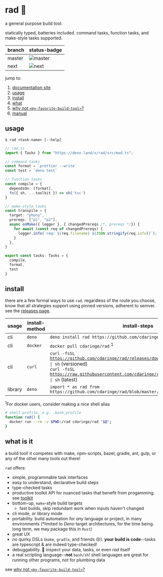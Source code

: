 # rad 💯

a general purpose build tool.

statically typed, batteries included. command tasks, function tasks, and make-style tasks supported.

| branch | status-badge |
| ------ | ------------ |
| master | ![master](https://github.com/cdaringe/rad/workflows/master/badge.svg) |
| next   | ![next](https://github.com/cdaringe/rad/workflows/next/badge.svg) |

jump to:

1. [documentation site](https://cdaringe.github.io/rad/) <!--NOSITE-->
1. [usage](#usage)
1. [install](#install)
1. [what](#what-is-it)
2. [why not `<my-favorite-build-tool>`?](https://cdaringe.github.io/rad/#why-not-my-favorite-build-tool)
3. [manual](https://cdaringe.github.io/rad/#manual)

## usage

`$ rad <task-name> [--help]`

```ts
// rad.ts
import { Tasks } from "https://deno.land/x/rad/src/mod.ts";

// command tasks
const format = `prettier --write`
const test = `deno test`

// function tasks
const compile = {
  dependsOn: [format],
  fn({ sh, ...toolkit }) => sh('tsc')
}

// make-style tasks
const transpile = {
  target: "phony",
  prereqs: ["p1", "p2"],
  async onMake({ logger }, { changedPrereqs /*, prereqs */}) {
    for await (const req of changedPrereqs) {
      logger.info(`req: ${req.filename} ${JSON.stringify(req.info)}`);
    }
  },
}

export const tasks: Tasks = {
  compile,
  format,
  test
}
```

## install

there are a few formal ways to use `rad`. regardless of the route you choose,
know that all strategies support using pinned versions, adherent to semver.
see the [releases page](https://github.com/cdaringe/rad/releases).

| usage | install-method | install-steps |
| -- | -- | -- |
| cli | `deno` | `deno install rad https://github.com/cdaringe/rad/blob/master/src/bin.ts` |
| cli | `docker` | `docker pull cdaringe/rad` <sup>1</sup>|
| cli | `curl` | <code>curl -fsSL https://github.com/cdaringe/rad/releases/download/v1.2.0/install.sh \| sh</code> (versioned)<br /><code>curl -fsSL https://raw.githubusercontent.com/cdaringe/rad/master/assets/install.sh \| sh</code> (latest) |
| library | `deno` | `import * as rad from https://github.com/cdaringe/rad/blob/master/src/mod.ts` |


<sup>1</sup>For docker users, consider making a nice shell alias

```bash
# shell profile, e.g. .bash_profile
function rad() {
  docker run --rm -v $PWD:/rad cdaringe/rad "$@";
}
```

## what is it

a build tool! it competes with make, npm-scripts, bazel, gradle, ant, gulp, or any of the
other many tools out there!

`rad` offers:

- simple, programmable task interfaces
- easy to understand, declarative build steps
- type-checked tasks
- productive toolkit API for nuanced tasks that benefit from progamming. see [toolkit](#toolkit)<!-- @todo write toolkit docs-->
- bottom-up, `make`-style build targets
  - fast builds, skip redundant work when inputs haven't changed
- cli mode, or library mode
- portability. build automation for _any_ language or project, in many environments (*limited to _Deno_ target architectures, for the time being. long term, we may package this in `Rust`)
- great UX
- no quirky DSLs (`make`, `gradle`, and friends 😢). **your build is code**--tasks are typescript & are indeed type-checked!
- debuggability. 🐛 inspect your data, tasks, or even _rad_ itself
- a real scripting language--**not** `bash/sh`! shell languages are great for running other programs, not for plumbing data

see [why not `<my-favorite-build-tool>`?](https://cdaringe.github.io/rad/#why-not-my-favorite-build-tool)

